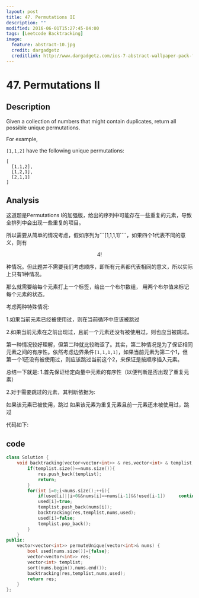 ```yaml
---
layout: post
title: 47. Permutations II
description: ""
modified: 2016-06-01T15:27:45-04:00
tags: [Leetcode Backtracking]
image:
  feature: abstract-10.jpg
  credit: dargadgetz
  creditlink: http://www.dargadgetz.com/ios-7-abstract-wallpaper-pack-for-iphone-5-and-ipod-touch-retina/
---
```


# 47. Permutations II

## Description

Given a collection of numbers that might contain duplicates, return all possible unique permutations.

For example,

```[1,1,2]``` have the following unique permutations:


```
[
  [1,1,2],
  [1,2,1],
  [2,1,1]
]
```

## Analysis

这道题是Permutations I的加强版，给出的序列中可能存在一些重复的元素，导致全排列中会出现一些重复的项目。

所以需要从简单的情况考虑，假如序列为```[1,1,1,1]````，如果四个1代表不同的意义，则有
```math
4!
```
种情况。但此题并不需要我们考虑顺序，即所有元素都代表相同的意义，所以实际上只有1种情况。

那么就需要给每个元素打上一个标签，给出一个布尔数组，
用两个布尔值来标记每个元素的状态。

考虑两种特殊情况:

1.如果当前元素已经被使用过，则在当前循环中应该被跳过

2.如果当前元素在之前出现过，且前一个元素还没有被使用过，则也应当被跳过。

第一种情况较好理解，但第二种就比较晦涩了。其实，第二种情况是为了保证相同元素之间的有序性。依然考虑边界条件```[1,1,1,1]```，如果当前元素为第二个1，但第一个1还没有被使用过，则应该跳过当前这个2，来保证是按顺序插入元素。

总结一下就是:
1.首先保证给定向量中元素的有序性（以便判断是否出现了重复元素）

2.对于需要跳过的元素，其判断依据为:

如果该元素已被使用，跳过
如果该元素为重复元素且前一元素还未被使用过，跳过

代码如下:

## code

```c++
class Solution {
	void backtracking(vector<vector<int>> & res,vector<int> & templist,vector<int> & nums,bool * used){
		if(templist.size()==nums.size()){
			res.push_back(templist);
			return;	
		}
		for(int i=0;i<nums.size();++i){
		    if(used[i]||i>0&&nums[i]==nums[i-1]&&!used[i-1])     continue;
		    used[i]=true;
			templist.push_back(nums[i]);
			backtracking(res,templist,nums,used);
			used[i]=false;
			templist.pop_back();
		}
	}
public:
    vector<vector<int>> permuteUnique(vector<int>& nums) {
        bool used[nums.size()]={false};
        vector<vector<int>> res;
        vector<int> templist;
        sort(nums.begin(),nums.end());
        backtracking(res,templist,nums,used);
        return res;
    }
};
```


